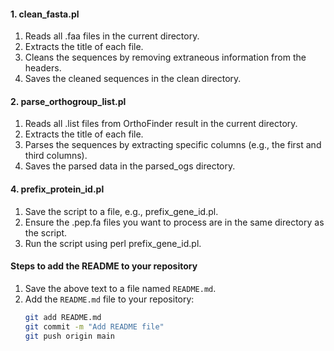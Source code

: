 



#### 1. clean_fasta.pl
1. Reads all .faa files in the current directory.
2. Extracts the title of each file.
3. Cleans the sequences by removing extraneous information from the headers.
4. Saves the cleaned sequences in the clean directory.

#### 2. parse_orthogroup_list.pl
1. Reads all .list files from OrthoFinder result in the current directory.
2. Extracts the title of each file.
3. Parses the sequences by extracting specific columns (e.g., the first and third columns).
4. Saves the parsed data in the parsed_ogs directory.


#### 4. prefix_protein_id.pl
1. Save the script to a file, e.g., prefix_gene_id.pl.
2. Ensure the .pep.fa files you want to process are in the same directory as the script.
3. Run the script using perl prefix_gene_id.pl.

#### Steps to add the README to your repository
1. Save the above text to a file named `README.md`.
2. Add the `README.md` file to your repository:
   ```bash
   git add README.md
   git commit -m "Add README file"
   git push origin main
